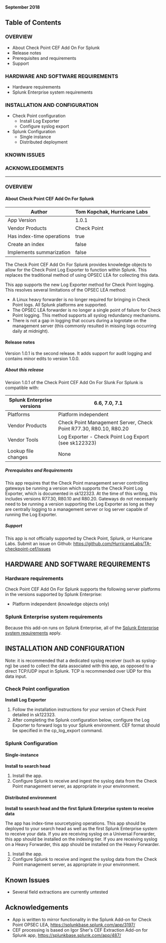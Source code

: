 **September 2018**

## Table of Contents

### OVERVIEW

- About Check Point CEF Add On For Splunk
- Release notes
- Prerequisites and requirements
- Support

### HARDWARE AND SOFTWARE REQUIREMENTS

- Hardware requirements
- Splunk Enterprise system requirements


### INSTALLATION AND CONFIGURATION

- Check Point configuration
    * Install Log Exporter
    * Configure syslog export
- Splunk Configuration
    * Single instance
    * Distributed deployment


### KNOWN ISSUES

### ACKNOWLEDGEMENTS


---
### OVERVIEW

#### About Check Point CEF Add On For Splunk

| Author | Tom Kopchak, Hurricane Labs |
| --- | --- |
| App Version | 1.0.1 |
| Vendor Products | Check Point |
| Has index-time operations | true |
| Create an index | false |
| Implements summarization | false |

The Check Point CEF Add On For Splunk provides knowledge objects to allow for the Check Point Log Exporter to function within Splunk.  This replaces the traditional method of using OPSEC LEA for collecting this data.

This app supports the new Log Exporter method for Check Point logging.  This resolves several limitations of the OPSEC LEA method:
- A Linux heavy forwarder is no longer required for bringing in Check Point logs.  All Splunk platforms are supported.
- The OPSEC LEA forwarder is no longer a single point of failure for Check Point logging.  This method supports all syslog redundancy mechanisms.
- There is not a gap in logging that occurs during a logrotate on the management server (this commonly resulted in missing logs occurring daily at midnight).

#### Release notes

Version 1.0.1 is the second release. It adds support for audit logging and contains minor edits to version 1.0.0.

##### About this release

Version 1.0.1 of the Check Point CEF Add On For Slunk For Splunk is compatible with:


| Splunk Enterprise versions | 6.6, 7.0, 7.1 |
|---------|--------|
| Platforms | Platform independent |
| Vendor Products | Check Point Management Server, Check Point R77.30, R80.10, R80.20 |
| Vendor Tools | Log Exporter - Check Point Log Export (see sk122323) |
| Lookup file changes | None |

##### Prerequisites and Requirements

This app requires that the Check Point management server controlling gateways be running a version which supports the Check Point Log Exporter, which is documented in sk122323.  At the time of this writing, this includes versions R77.30, R80.10 and R80.20.  Gateways do not necessarily need to be running a version supporting the Log Exporter as long as they are centrally logging to a management server or log server capable of running the Log Exporter.


##### Support

This app is not officially supported by Check Point, Splunk, or Hurricane Labs. Submit an issue on Github: https://github.com/HurricaneLabs/TA-checkpoint-cef/issues

## HARDWARE AND SOFTWARE REQUIREMENTS

### Hardware requirements

Check Point CEF Add On For Splunk supports the following server platforms in the versions supported by Splunk Enterprise:

- Platform independent (knowledge objects only)

### Splunk Enterprise system requirements

Because this add-on runs on Splunk Enterprise, all of the [Splunk Enterprise system requirements](http://docs.splunk.com/Documentation/Splunk/latest/Installation/Systemrequirements) apply.


## INSTALLATION AND CONFIGURATION

Note: it is recommended that a dedicated syslog receiver (such as syslog-ng) be used to collect the data associated with this app, as opposed to a direct TCP/UDP input in Splunk. TCP is recommended over UDP for this data input.

### Check Point configuration

**Install Log Exporter**

1. Follow the installation instructions for your version of Check Point detailed in sk122323.
2. After completing the Splunk configuration below, configure the Log Exporter to forward logs to your Splunk environment.  CEF format should be specified in the cp_log_export command.

### Splunk Configuration

#### Single-instance
**Install to search head**

1. Install the app.
2. Configure Splunk to receive and ingest the syslog data from the Check Point management server, as appropriate in your environment.

#### Distributed environment
**Install to search head and the first Splunk Enterprise system to receive data**

The app has index-time sourcetyping operations.  This app should be deployed to your search head as well as the first Splunk Enterprise system to receive your data.  If you are receiving syslog on a Universal Forwarder, this app should be installed on the indexing tier.  If you are receiving syslog on a Heavy Forwarder, this app should be installed on the Heavy Forwarder.

1. Install the app.
2. Configure Splunk to receive and ingest the syslog data from the Check Point management server, as appropriate in your environment.


## Known Issues
- Several field extractions are currently untested


## Acknowledgements
- App is written to mirror functionality in the Splunk Add-on for Check Point OPSEC LEA, https://splunkbase.splunk.com/app/3197/
- CEF processing is based on Igor Sher's CEF Extraction Add-on for Splunk app, https://splunkbase.splunk.com/app/487/

